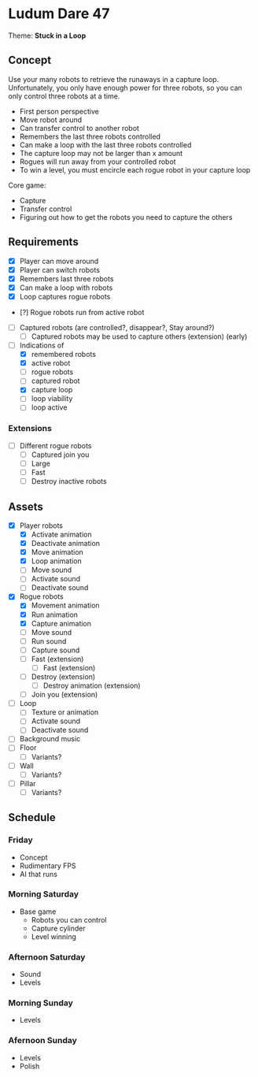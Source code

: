 # Ludum Dare 47

Theme: **Stuck in a Loop**

## Concept

Use your many robots to retrieve the runaways in a capture loop. Unfortunately, you only have enough power for three robots, so you can only control three robots at a time.

* First person perspective
* Move robot around
* Can transfer control to another robot
* Remembers the last three robots controlled
* Can make a loop with the last three robots controlled
* The capture loop may not be larger than x amount
* Rogues will run away from your controlled robot
* To win a level, you must encircle each rogue robot in your capture loop

Core game:
* Capture
* Transfer control
* Figuring out how to get the robots you need to capture the others

## Requirements

- [x] Player can move around
- [x] Player can switch robots
- [x] Remembers last three robots
- [x] Can make a loop with robots
- [x] Loop captures rogue robots
- [?] Rogue robots run from active robot
- [ ] Captured robots (are controlled?, disappear?, Stay around?)
	- [ ] Captured robots may be used to capture others (extension) (early)
- [ ] Indications of
	- [x] remembered robots
	- [x] active robot
	- [ ] rogue robots
	- [ ] captured robot
	- [x] capture loop
	- [ ] loop viability
	- [ ] loop active

### Extensions
- [ ] Different rogue robots
	- [ ] Captured join you
	- [ ] Large
	- [ ] Fast
	- [ ] Destroy inactive robots

## Assets
- [x] Player robots
	- [x] Activate animation
	- [x] Deactivate animation
	- [x] Move animation
	- [x] Loop animation
	- [ ] Move sound
	- [ ] Activate sound
	- [ ] Deactivate sound
- [x] Rogue robots
	- [x] Movement animation
	- [x] Run animation
	- [x] Capture animation
	- [ ] Move sound
	- [ ] Run sound
	- [ ] Capture sound
	- [ ] Fast (extension)
		- [ ] Fast (extension)
	- [ ] Destroy (extension)
		- [ ] Destroy animation (extension)
	- [ ] Join you (extension)
- [ ] Loop
	- [ ] Texture or animation
	- [ ] Activate sound
	- [ ] Deactivate sound
- [ ] Background music
- [ ] Floor
	- [ ] Variants?
- [ ] Wall
	- [ ] Variants?
- [ ] Pillar
	- [ ] Variants?

## Schedule

### Friday
* Concept
* Rudimentary FPS
* AI that runs

### Morning Saturday
* Base game
	- Robots you can control
	- Capture cylinder
	- Level winning

### Afternoon Saturday
* Sound
* Levels

### Morning Sunday
* Levels

### Afernoon Sunday
* Levels
* Polish